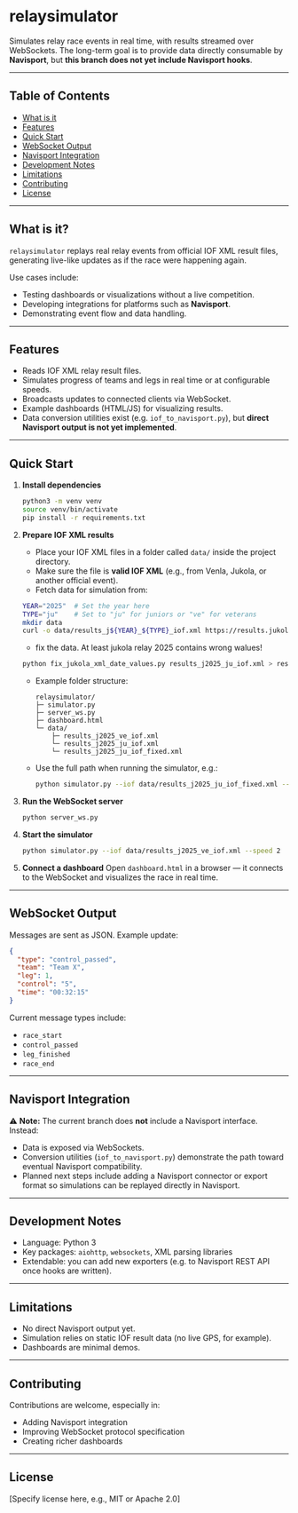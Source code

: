 # relaysimulator

Simulates relay race events in real time, with results streamed over WebSockets.
The long-term goal is to provide data directly consumable by **Navisport**, but **this branch does not yet include Navisport hooks**.

---

## Table of Contents

* [What is it](#what-is-it)
* [Features](#features)
* [Quick Start](#quick-start)
* [WebSocket Output](#websocket-output)
* [Navisport Integration](#navisport-integration)
* [Development Notes](#development-notes)
* [Limitations](#limitations)
* [Contributing](#contributing)
* [License](#license)

---

## What is it?

`relaysimulator` replays real relay events from official IOF XML result files, generating live-like updates as if the race were happening again.

Use cases include:

* Testing dashboards or visualizations without a live competition.
* Developing integrations for platforms such as **Navisport**.
* Demonstrating event flow and data handling.

---

## Features

* Reads IOF XML relay result files.
* Simulates progress of teams and legs in real time or at configurable speeds.
* Broadcasts updates to connected clients via WebSocket.
* Example dashboards (HTML/JS) for visualizing results.
* Data conversion utilities exist (e.g. `iof_to_navisport.py`), but **direct Navisport output is not yet implemented**.

---

## Quick Start

1. **Install dependencies**

   ```bash
   python3 -m venv venv
   source venv/bin/activate
   pip install -r requirements.txt
   ```

2. **Prepare IOF XML results**

   * Place your IOF XML files in a folder called `data/` inside the project directory.
   * Make sure the file is **valid IOF XML** (e.g., from Venla, Jukola, or another official event).
   * Fetch data for simulation from: 
    ```bash
    YEAR="2025"  # Set the year here
    TYPE="ju"    # Set to "ju" for juniors or "ve" for veterans
    mkdir data
    curl -o data/results_j${YEAR}_${TYPE}_iof.xml https://results.jukola.com/tulokset/results_j${YEAR}_${TYPE}_iof.xml
    ```
    * fix the data. At least jukola relay 2025 contains wrong walues! 
    ```bash
    python fix_jukola_xml_date_values.py results_j2025_ju_iof.xml > results_j2025_ju_iof_fixed.xml
    ```



   * Example folder structure:

     ```
     relaysimulator/
     ├─ simulator.py
     ├─ server_ws.py
     ├─ dashboard.html
     └─ data/
         ├─ results_j2025_ve_iof.xml
         └─ results_j2025_ju_iof.xml
         └─ results_j2025_ju_iof_fixed.xml 
     ```
   * Use the full path when running the simulator, e.g.:

     ```bash
     python simulator.py --iof data/results_j2025_ju_iof_fixed.xml --speed 2
     ```

3. **Run the WebSocket server**

   ```bash
   python server_ws.py
   ```

4. **Start the simulator**

   ```bash
   python simulator.py --iof data/results_j2025_ve_iof.xml --speed 2
   ```

5. **Connect a dashboard**
   Open `dashboard.html` in a browser — it connects to the WebSocket and visualizes the race in real time.

---

## WebSocket Output

Messages are sent as JSON. Example update:

```json
{
  "type": "control_passed",
  "team": "Team X",
  "leg": 1,
  "control": "5",
  "time": "00:32:15"
}
```

Current message types include:

* `race_start`
* `control_passed`
* `leg_finished`
* `race_end`

---

## Navisport Integration

⚠️ **Note:** The current branch does **not** include a Navisport interface.
Instead:

* Data is exposed via WebSockets.
* Conversion utilities (`iof_to_navisport.py`) demonstrate the path toward eventual Navisport compatibility.
* Planned next steps include adding a Navisport connector or export format so simulations can be replayed directly in Navisport.

---

## Development Notes

* Language: Python 3
* Key packages: `aiohttp`, `websockets`, XML parsing libraries
* Extendable: you can add new exporters (e.g. to Navisport REST API once hooks are written).

---

## Limitations

* No direct Navisport output yet.
* Simulation relies on static IOF result data (no live GPS, for example).
* Dashboards are minimal demos.

---

## Contributing

Contributions are welcome, especially in:

* Adding Navisport integration
* Improving WebSocket protocol specification
* Creating richer dashboards

---

## License

\[Specify license here, e.g., MIT or Apache 2.0]
